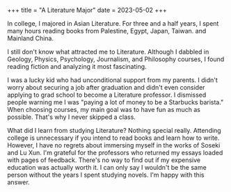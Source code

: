 +++
title = "A Literature Major"
date = 2023-05-02
+++

In college, I majored in Asian Literature. For three and a half years, I spent many hours reading books from Palestine, Egypt, Japan, Taiwan. and Mainland China.

I still don't know what attracted me to Literature. Although I dabbled in Geology, Physics, Psychology, Journalism, and Philosophy courses, I found reading fiction and analyzing it most fascinating.

I was a lucky kid who had unconditional support from my parents. I didn't worry about securing a job after graduation and didn't even consider applying to grad school to become a Literature professor. I dismissed people warning me I was "paying a lot of money to be a Starbucks barista." When choosing courses, my main goal was to have fun as much as possible. That's why I never skipped a class.

What did I learn from studying Literature? Nothing special really. Attending college is unnecessary if you intend to read books and learn how to write. However, I have no regrets about immersing myself in the works of Soseki and Lu Xun. I'm grateful for the professors who returned my essays loaded with pages of feedback. There's no way to find out if my expensive education was actually worth it. I can only say I wouldn't be the same person without the years I spent studying novels. I'm happy with this answer.